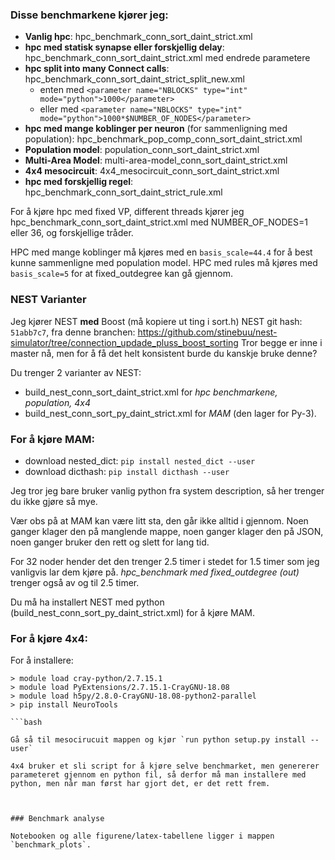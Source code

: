 ### Disse benchmarkene kjører jeg:

- **Vanlig hpc**: hpc_benchmark_conn_sort_daint_strict.xml
- **hpc med statisk synapse eller forskjellig delay**: hpc_benchmark_conn_sort_daint_strict.xml med endrede parametere
- **hpc split into many Connect calls**: hpc_benchmark_conn_sort_daint_strict_split_new.xml
    - enten med ```<parameter name="NBLOCKS" type="int" mode="python">1000</parameter>```
    - eller med `<parameter name="NBLOCKS" type="int" mode="python">1000*$NUMBER_OF_NODES</parameter>`
- **hpc med mange koblinger per neuron** (for sammenligning med population): hpc_benchmark_pop_comp_conn_sort_daint_strict.xml
- **Population model**: population_conn_sort_daint_strict.xml
- **Multi-Area Model**: multi-area-model_conn_sort_daint_strict.xml
- **4x4 mesocircuit**: 4x4_mesocircuit_conn_sort_daint_strict.xml
- **hpc med forskjellig regel**: hpc_benchmark_conn_sort_daint_strict_rule.xml

For å kjøre hpc med fixed VP, different threads kjører jeg hpc_benchmark_conn_sort_daint_strict.xml med NUMBER_OF_NODES=1 eller 36, og forskjellige tråder.

HPC med mange koblinger må kjøres med en `basis_scale=44.4` for å best kunne sammenligne med population model.
HPC med rules må kjøres med `basis_scale=5` for at fixed_outdegree kan gå gjennom.



### NEST Varianter

Jeg kjører NEST **med** Boost (må kopiere ut ting i sort.h) NEST git hash: `51abb7c7`, fra denne branchen: https://github.com/stinebuu/nest-simulator/tree/connection_updade_pluss_boost_sorting Tror begge er inne i master nå, men for å få det helt konsistent burde du kanskje bruke denne?

Du trenger 2 varianter av NEST:

- build_nest_conn_sort_daint_strict.xml for *hpc benchmarkene, population, 4x4*
- build_nest_conn_sort_py_daint_strict.xml for *MAM* (den lager for Py-3).



### For å kjøre MAM:

- download nested_dict: `pip install nested_dict --user`
- download dicthash: `pip install dicthash --user`

Jeg tror jeg bare bruker vanlig python fra system description, så her trenger du ikke gjøre så mye.

Vær obs på at MAM kan være litt sta, den går ikke alltid i gjennom. Noen ganger klager den på manglende mappe, noen ganger klager den på JSON, noen ganger bruker den rett og slett for lang tid.

For 32 noder hender det den trenger 2.5 timer i stedet for 1.5 timer som jeg vanligvis lar dem kjøre på. *hpc_benchmark med fixed_outdegree (out)* trenger også av og til 2.5 timer.

Du må ha installert NEST med python (build_nest_conn_sort_py_daint_strict.xml) for å kjøre MAM.



### For å kjøre 4x4:

For å installere:

```
> module load cray-python/2.7.15.1
> module load PyExtensions/2.7.15.1-CrayGNU-18.08
> module load h5py/2.8.0-CrayGNU-18.08-python2-parallel
> pip install NeuroTools

```bash

Gå så til mesocirucuit mappen og kjør `run python setup.py install --user`

4x4 bruker et sli script for å kjøre selve benchmarket, men genererer parameteret gjennom en python fil, så derfor må man installere med python, men når man først har gjort det, er det rett frem.



### Benchmark analyse

Notebooken og alle figurene/latex-tabellene ligger i mappen `benchmark_plots`. 